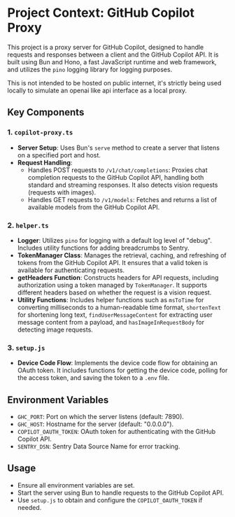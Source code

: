 # Project Context: GitHub Copilot Proxy

This project is a proxy server for GitHub Copilot, designed to handle requests and responses between a client and the GitHub Copilot API. It is built using Bun and Hono, a fast JavaScript runtime and web framework, and utilizes the `pino` logging library for logging purposes.

This is not intended to be hosted on public internet, it's strictly being used locally to simulate an openai like api interface as a local proxy.

## Key Components

### 1. `copilot-proxy.ts`

- **Server Setup**: Uses Bun's `serve` method to create a server that listens on a specified port and host.
- **Request Handling**:
  - Handles POST requests to `/v1/chat/completions`: Proxies chat completion requests to the GitHub Copilot API, handling both standard and streaming responses. It also detects vision requests (requests with images).
  - Handles GET requests to `/v1/models`: Fetches and returns a list of available models from the GitHub Copilot API.

### 2. `helper.ts`

- **Logger**: Utilizes `pino` for logging with a default log level of "debug". Includes utility functions for adding breadcrumbs to Sentry.
- **TokenManager Class**: Manages the retrieval, caching, and refreshing of tokens from the GitHub Copilot API. It ensures that a valid token is available for authenticating requests.
- **getHeaders Function**: Constructs headers for API requests, including authorization using a token managed by `TokenManager`. It supports different headers based on whether the request is a vision request.
- **Utility Functions**: Includes helper functions such as `msToTime` for converting milliseconds to a human-readable time format, `shortenText` for shortening long text, `findUserMessageContent` for extracting user message content from a payload, and `hasImageInRequestBody` for detecting image requests.

### 3. `setup.js`

- **Device Code Flow**: Implements the device code flow for obtaining an OAuth token. It includes functions for getting the device code, polling for the access token, and saving the token to a `.env` file.

## Environment Variables

- `GHC_PORT`: Port on which the server listens (default: 7890).
- `GHC_HOST`: Hostname for the server (default: "0.0.0.0").
- `COPILOT_OAUTH_TOKEN`: OAuth token for authenticating with the GitHub Copilot API.
- `SENTRY_DSN`: Sentry Data Source Name for error tracking.

## Usage

- Ensure all environment variables are set.
- Start the server using Bun to handle requests to the GitHub Copilot API.
- Use `setup.js` to obtain and configure the `COPILOT_OAUTH_TOKEN` if needed.
